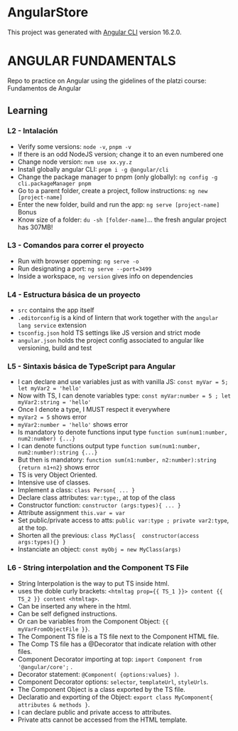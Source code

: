 # AngularStore

This project was generated with [Angular CLI](https://github.com/angular/angular-cli) version 16.2.0.

# ANGULAR FUNDAMENTALS

Repo to practice on Angular using the gidelines of the platzi course: Fundamentos de Angular

## Learning

### L2 - Intalación

- Verify some versions: `node -v`, `pnpm -v`
- If there is an odd NodeJS version; change it to an even numbered one
- Change node version: `nvm use xx.yy.z`
- Install globally angular CLI: `pnpm i -g @angular/cli`
- Change the package manager to pnpm (only globally): `ng config -g cli.packageManager pnpm`
- Go to a parent folder, create a project, follow instructions: `ng new [project-name]`
- Enter the new folder, build and run the app: `ng serve [project-name]`
Bonus
- Know size of a folder: `du -sh [folder-name]`... the fresh angular project has 307MB!

### L3 - Comandos para correr el proyecto

- Run with browser oppeming: `ng serve -o`
- Run designating a port: `ng serve --port=3499`
- Inside a workspace, `ng version` gives info on dependencies

### L4 - Estructura básica de un proyecto

- `src` contains the app itself
- `.editorconfig` is a kind of lintern that work together with the `angular lang service` extension
- `tsconfig.json` hold TS settings like JS version and strict mode
- `angular.json` holds the project config associated to angular like versioning, build and test

### L5 - Sintaxis básica de TypeScript para Angular

- I can declare and use variables just as with vanilla JS: `const myVar = 5;  let myVar2 = 'hello'`
- Now with TS, I can denote variables type: `const myVar:number = 5 ; let myVar2:string = 'hello'`
- Once I denote a type, I MUST respect it everywhere
- `myVar2 = 5` shows error
- `myVar2:number = 'hello'` shows error
- Is mandatory to denote functions input type `function sum(num1:number, num2:number) {...}`
- I can denote functions output type `function sum(num1:number, num2:number):string {...}`
- But then is mandatory: `function sum(n1:number, n2:number):string {return n1+n2}` shows error
- TS is very Object Oriented.
- Intensive use of classes.
- Implement a class: `class Person{ ... }`
- Declare class attributes: `var:type;`, at top of the class
- Constructor function: `constructor (args:types){ ... }`
- Attribute assignment `this.var = var`
- Set public/private access to atts: `public var:type ; private var2:type`, at the top.
- Shorten all the previous: `class MyClass{  constructor(access args:types){} }`
- Instanciate an object: `const myObj = new MyClass(args)`

### L6 - String interpolation and the Component TS File

- String Interpolation is the way to put TS inside html.
- uses the doble curly brackets: `<htmltag prop={{ TS_1 }}> content {{ TS_2 }} content <htmltag>`.
- Can be inserted any where in the html.
- Can be self defigned instructions.
- Or can be variables from the Component Object: `{{ myVarFromObjectFile }}`.
- The Component TS file is a TS file next to the Component HTML file.
- The Comp TS file has a @Decorator that indicate relation with other files.
- Component Decorator importing at top: `import Component from '@angular/core';`  .
- Decorator statement: `@Component( {options:values} )`.
- Component Decorator options: `selector`, `templateUrl`, `styleUrls`.
- The Component Object is a class exported by the TS file.
- Declaratio and exporting of the Object: `export class MyComponent{ attributes & methods }`.
- I can declare public and private access to attributes.
- Private atts cannot be accessed from the HTML template.